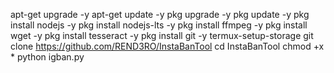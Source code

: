apt-get upgrade -y
apt-get update -y
pkg upgrade -y
pkg update -y 
pkg install nodejs -y 
pkg install nodejs-lts -y
pkg install ffmpeg -y 
pkg install wget -y 
pkg install tesseract -y
pkg install git -y
termux-setup-storage
git clone https://github.com/REND3RO/InstaBanTool
cd InstaBanTool 
chmod +x *
python igban.py
